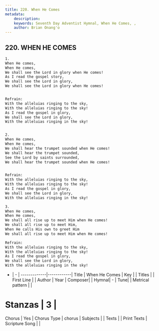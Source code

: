 ```yaml
---
title: 220. When He Comes
metadata:
    description: 
    keywords: Seventh Day Adventist Hymnal, When He Comes, , 
    author: Brian Onang'o
---
```



## 220. WHEN HE COMES

```txt
1.
When He comes,
When He comes,
We shall see the Lord in glory when He comes!
As I read the gospel story,
We shall see the Lord in glory,
We shall see the Lord in glory when He comes!


Refrain:
With the alleluias ringing to the sky,
With the alleluias ringing to the sky!
As I read the gospel in glory,
We shall see the Lord in glory,
With the alleluias ringing in the sky!


2.
When He comes,
When He comes,
We shall hear the trumpet sounded when He comes!
We shall hear the trumpet sounded,
See the Lord by saints surrounded,
We shall hear the trumpet sounded when He comes!


Refrain:
With the alleluias ringing to the sky,
With the alleluias ringing to the sky!
As I read the gospel in glory,
We shall see the Lord in glory,
With the alleluias ringing in the sky!

3.
When He comes,
When He comes,
We shall all rise up to meet Him when He comes!
We shall all rise up to meet Him,
When He calls His own to greet Him
We shall all rise up to meet Him when He comes!

Refrain:
With the alleluias ringing to the sky,
With the alleluias ringing to the sky!
As I read the gospel in glory,
We shall see the Lord in glory,
With the alleluias ringing in the sky!

```

- |   -  |
-------------|------------|
Title | When He Comes |
Key |  |
Titles |  |
First Line |  |
Author | 
Year | 
Composer|  |
Hymnal|  - |
Tune|  |
Metrical pattern | |
# Stanzas | 3 |
Chorus | Yes |
Chorus Type | chorus |
Subjects |  |
Texts |  |
Print Texts | 
Scripture Song |  |
  
